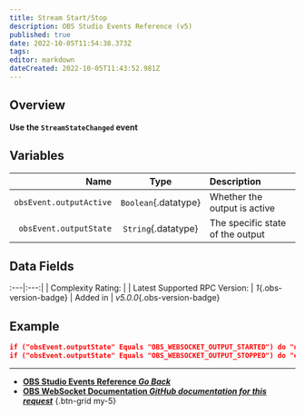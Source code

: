 ```yaml
---
title: Stream Start/Stop
description: OBS Studio Events Reference (v5)
published: true
date: 2022-10-05T11:54:38.373Z
tags: 
editor: markdown
dateCreated: 2022-10-05T11:43:52.981Z
---
```


## Overview
**Use the `StreamStateChanged` event**

## Variables
Name | Type | Description | 
----:|:----:|:------------|
`obsEvent.outputActive` | `Boolean`{.datatype} | Whether the output is active
`obsEvent.outputState` | `String`{.datatype} | The specific state of the output

## Data Fields
:---|:---:|
| Complexity Rating: | <span class="stars stars--2"></span>
| Latest Supported RPC Version: | *1*{.obs-version-badge}
| Added in | *v5.0.0*{.obs-version-badge}

## Example

```json
if ("obsEvent.outputState" Equals "OBS_WEBSOCKET_OUTPUT_STARTED") do "disable channel points action" then "break"
if ("obsEvent.outputState" Equals "OBS_WEBSOCKET_OUTPUT_STOPPED") do "enable channel points action" then "break"
```
---

- [<i class="mdi mdi-chevron-left"></i>**OBS Studio Events Reference *Go Back***](/en/Broadcasters/OBS/Events)
- [<i class="mdi mdi-github"></i> **OBS WebSocket Documentation *GitHub documentation for this request***](https://github.com/obsproject/obs-websocket/blob/master/docs/generated/protocol.md#streamstatechanged)
{.btn-grid my-5}